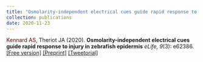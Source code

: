 ```yaml
---
title: "Osmolarity-independent electrical cues guide rapid response to injury in zebrafish epidermis"
collection: publications
date: 2020-11-23
---
```

<span style="color: #660000;">Kennard AS</span>,
Theriot JA (2020).
<b>Osmolarity-independent electrical cues guide rapid response to injury in zebrafish epidermis</b>
<i>eLife, 9</i>(3): e62386.<br>
[\[Free version\]](https://elifesciences.org/articles/62386) [\[Preprint\]](https://www.biorxiv.org/content/10.1101/2020.08.05.237792v1) [\[Tweetorial\]](https://twitter.com/askennard/status/1291409120478638080)
